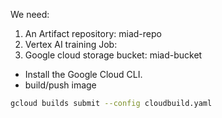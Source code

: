 
We need:
1) An Artifact repository: miad-repo
2) Vertex AI training Job: 
3) Google cloud storage bucket: miad-bucket


* Install the Google Cloud CLI.
* build/push image 

```bash
gcloud builds submit --config cloudbuild.yaml
```